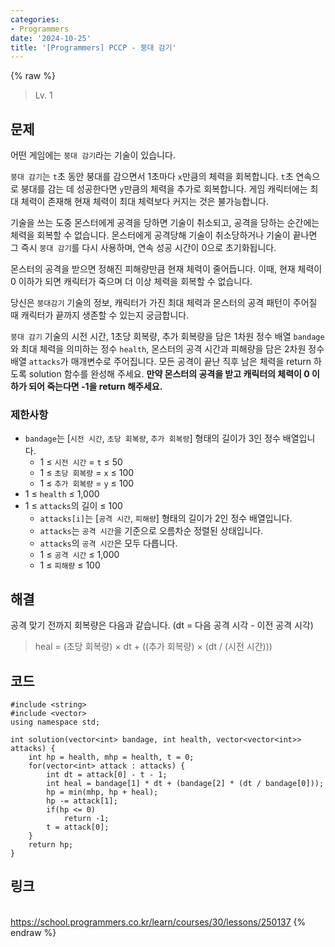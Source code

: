 ```yaml
---
categories:
- Programmers
date: '2024-10-25'
title: '[Programmers] PCCP - 붕대 감기'
---
```


{% raw %}
> Lv. 1<br>

## 문제
어떤 게임에는  `붕대 감기`라는 기술이 있습니다.

`붕대 감기`는  `t`초 동안 붕대를 감으면서 1초마다  `x`만큼의 체력을 회복합니다.  `t`초 연속으로 붕대를 감는 데 성공한다면  `y`만큼의 체력을 추가로 회복합니다. 게임 캐릭터에는 최대 체력이 존재해 현재 체력이 최대 체력보다 커지는 것은 불가능합니다.

기술을 쓰는 도중 몬스터에게 공격을 당하면 기술이 취소되고, 공격을 당하는 순간에는 체력을 회복할 수 없습니다. 몬스터에게 공격당해 기술이 취소당하거나 기술이 끝나면 그 즉시  `붕대 감기`를 다시 사용하며, 연속 성공 시간이 0으로 초기화됩니다.

몬스터의 공격을 받으면 정해진 피해량만큼 현재 체력이 줄어듭니다. 이때, 현재 체력이 0 이하가 되면 캐릭터가 죽으며 더 이상 체력을 회복할 수 없습니다.

당신은  `붕대감기`  기술의 정보, 캐릭터가 가진 최대 체력과 몬스터의 공격 패턴이 주어질 때 캐릭터가 끝까지 생존할 수 있는지 궁금합니다.

`붕대 감기`  기술의 시전 시간, 1초당 회복량, 추가 회복량을 담은 1차원 정수 배열  `bandage`와 최대 체력을 의미하는 정수  `health`, 몬스터의 공격 시간과 피해량을 담은 2차원 정수 배열  `attacks`가 매개변수로 주어집니다. 모든 공격이 끝난 직후 남은 체력을 return 하도록 solution 함수를 완성해 주세요.  **만약 몬스터의 공격을 받고 캐릭터의 체력이 0 이하가 되어 죽는다면 -1을 return 해주세요.**

### 제한사항
-   `bandage`는 [`시전 시간`,  `초당 회복량`,  `추가 회복량`] 형태의 길이가 3인 정수 배열입니다.
    -   1 ≤  `시전 시간`  =  `t`  ≤ 50
    -   1 ≤  `초당 회복량`  =  `x`  ≤ 100
    -   1 ≤  `추가 회복량`  =  `y`  ≤ 100
-   1 ≤  `health`  ≤ 1,000
-   1 ≤  `attacks`의 길이 ≤ 100
    -   `attacks[i]`는 [`공격 시간`,  `피해량`] 형태의 길이가 2인 정수 배열입니다.
    -   `attacks`는  `공격 시간`을 기준으로 오름차순 정렬된 상태입니다.
    -   `attacks`의  `공격 시간`은 모두 다릅니다.
    -   1 ≤  `공격 시간`  ≤ 1,000
    -   1 ≤  `피해량`  ≤ 100

## 해결
공격 맞기 전까지 회복량은 다음과 같습니다. (dt = 다음 공격 시각 - 이전 공격 시각)
> heal = (초당 회복량) × dt + ((추가 회복량) × (dt / (시전 시간)))<br>

## 코드
```
#include <string>
#include <vector>
using namespace std;

int solution(vector<int> bandage, int health, vector<vector<int>> attacks) {
    int hp = health, mhp = health, t = 0;
    for(vector<int> attack : attacks) {
        int dt = attack[0] - t - 1;
        int heal = bandage[1] * dt + (bandage[2] * (dt / bandage[0]));
        hp = min(mhp, hp + heal);
        hp -= attack[1];
        if(hp <= 0)
            return -1;
        t = attack[0];
    }
    return hp;
}
```

## 링크
<br>https://school.programmers.co.kr/learn/courses/30/lessons/250137
{% endraw %}